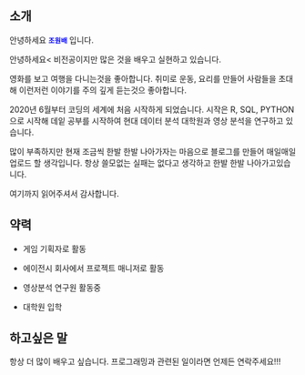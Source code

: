 ## 소개

안녕하세요 <span style="color:blue">**`조원배`**</span> 입니다.

안녕하세요<
비전공이지만 많은 것을 배우고 실현하고 있습니다.

영화를 보고 여행을 다니는것을 좋아합니다. 취미로 운동, 요리를 만들어 사람들을 초대해 이런저런 이야기를 주의 깊게 듣는것으 좋아합니다. 

2020년 6월부터 코딩의 세계에 처음 시작하게 되었습니다. 시작은 R, SQL, PYTHON으로 시작해 데잍 공부를 시작하여 현대 데이터 분석 대학원과 영상 분석을 연구하고 있습니다. 

많이 부족하지만 현재 조금씩 한발 한발 나아가자는 마음으로 블로그를 만들어 매일매일 업로드 할 생각입니다. 항상 쓸모없는 실패는 없다고 생각하고 
한발 한발 나아가고있습니다. 
 
여기까지 읽어주셔서 감사합니다.



## 약력

- 게임 기획자로 활동

- 에이전시 회사에서 프로젝트 매니저로 활동 

- 영상분석 연구원 활동중

- 대학원 입학



## 하고싶은 말

항상 더 많이 배우고 싶습니다. 프로그래밍과 관련된 일이라면 언제든 연락주세요!!! 
